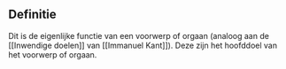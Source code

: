 ## Definitie
Dit is de eigenlijke functie van een voorwerp of orgaan (analoog aan de [[Inwendige doelen]] van [[Immanuel Kant]]). Deze zijn het hoofddoel van het voorwerp of orgaan.